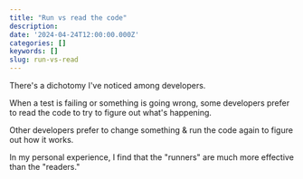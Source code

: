 ```yaml
---
title: "Run vs read the code"
description:
date: '2024-04-24T12:00:00.000Z'
categories: []
keywords: []
slug: run-vs-read
---
```


There's a dichotomy I've noticed among developers.

When a test is failing or something is going wrong, some developers prefer to read the code to try to figure out what's happening.

Other developers prefer to change something & run the code again to figure out how it works.

In my personal experience, I find that the "runners" are much more effective than the "readers."
